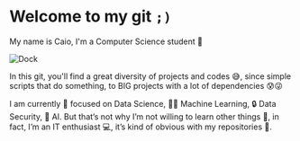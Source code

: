 # Welcome to my git `;)`
My name is Caio, I'm a Computer Science student 👾

![Dock](https://i.ibb.co/tHRt8CL/Dock-2.png)

In this git, you'll find a great diversity of projects and codes 😅, since simple scripts that do something, to BIG projects with a lot of dependencies 😰😜

I am currently 🧐 focused on Data Science, 👨‍💻 Machine Learning, 🔒 Data Security, 🤖 AI. But that’s not why I’m not willing to learn other things 🧑, in fact, I’m an IT enthusiast 💻, it’s kind of obvious with my repositories 🧩.
